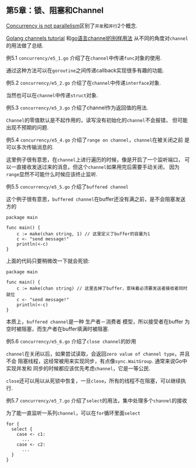 第5章：锁、阻塞和Channel
--------------------------

[Concurrency is not parallelism](https://blog.golang.org/concurrency-is-not-parallelism)区别了`并发`和`并行`2个概念.

[Golang channels tutorial](http://guzalexander.com/2013/12/06/golang-channels-tutorial.html)
和[go语言channel的别样用法](http://studygolang.com/articles/609)
从不同的角度对`channel`的用法做了总结.

例5.1 `concurrency/e5_1.go` 介绍了在`channel`中传递`func`对象的使用.

通过这种方法可以在`goroutine`之间传递callback实现很多有趣的功能.

例5.2 `concurrency/e5_2.go` 介绍了在`channel`中传递`interface`对象.

当然也可以在`channel`中传递`struct`对象.

例5.3 `concurrency/e5_3.go` 介绍了channel作为返回值的用法.

`Channel`的零值默认是不起作用的，读写没有初始化的`channel`不会报错，
但可能出现不预期的问题.

例5.4 `concurrency/e5_4.go` 介绍了`range on channel`，`channel`在被关闭之前
是可以多次传输消息的.

这里例子很有意思，在`channel`上进行遍历的时候，像是开启了一个监听端口，
可以一直接收发送过来的消息，但这个`channel`如果用完后需要手动关闭，
因为`range`显然不可能什么时候应该终止监听.

例5.5 `concurrency/e5_5.go` 介绍了`buffered channel`

这个例子很有意思，`buffered channel`在buffer还没有满之前，是不会阻塞发送方的

```
package main

func main() {
	c := make(chan string, 1) // 这里定义了buffer的容量为1
	c <- "send message!"
	println(<-c)
}
```

上面的代码只要稍微改一下就会死锁:

```
package main

func main() {
	c := make(chan string) // 这里去掉了buffer，意味着必须要发送者接收者同时就位
	c <- "send message!"
	println(<-c)
}
```

本质上，`buffered channel`是一种 生产者－消费者 模型，所以接受者在buffer
为空时被阻塞，而生产者在buffer填满时被阻塞.

例5.6 `concurrency/e5_6.go` 介绍了`close channel`的妙用

`channel`在关闭以后，如果尝试读取，会返回`zero value of channel type`，并且不会
阻塞线程，这经常被用来实现同步，有点像`sync.WaitGroup`. 通常来说Go中实现并发和
同步的时候都应该优先考虑`channel`，它是一等公民.

`close`还可以用以从死锁中恢复，一旦`close`，所有的线程不在阻塞，可以继续执行.

例5.7 `concurrency/e5_7.go` 介绍了`select`的用法，集中处理多个`channel`的接收

为了能一直监听一系列`channel`，可以在`for`循环里面`select`

```
for {
  select {
    case <- c1:
      ...
    case <- c2:
      ...
  }
}
```


